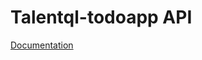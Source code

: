 # Talentql-todoapp API

[Documentation](https://documenter.getpostman.com/view/6984952/TVzLpzzT#8514119f-9b53-4c63-9fd1-a16f44f5b509)
